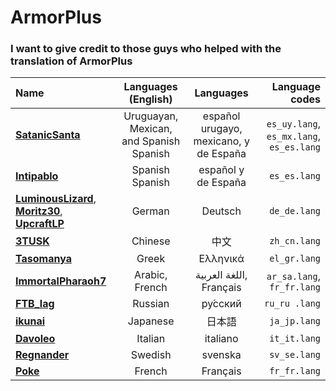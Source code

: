 # ArmorPlus
### I want to give credit to those guys who helped with the translation of ArmorPlus


| **Name** | **Languages (English)** | **Languages** | **Language codes**
| :---     |    :----:               |       :----:  |              ---:
| [**SatanicSanta**](https://github.com/elifoster) | Uruguayan, Mexican, and Spanish Spanish | español urugayo, mexicano, y de España | `es_uy.lang`, `es_mx.lang`, `es_es.lang`
| [**Intipablo**](https://github.com/Intipablo) | Spanish Spanish | español y de España | `es_es.lang`
| [**LuminousLizard**](https://github.com/LuminousLizard), [**Moritz30**](https://moritz30.de), [**UpcraftLP**](https://github.com/UpcraftLP) | German | Deutsch | `de_de.lang`
| [**3TUSK**](https://github.com/3TUSK) | Chinese | 中文 | `zh_cn.lang`
| [**Tasomanya**](https://www.youtube.com/channel/UC21oSgKfEiV_bwFO2Y9CjPg) | Greek | Ελληνικά | `el_gr.lang`
| [**ImmortalPharaoh7**](https://www.youtube.com/channel/UCmpPDi94KWH_6eL0OGLFMpQ) | Arabic, French | اللغة العربية, Français | `ar_sa.lang`, `fr_fr.lang`
| [**FTB_lag**](https://github.com/DoctorFTB) | Russian | ру́сский | `ru_ru .lang`
| [**ikunai**](https://github.com/ikunai) | Japanese | 日本語 | `ja_jp.lang`
| [**Davoleo**](https://github.com/Davoleo) | Italian | italiano | `it_it.lang`
| [**Regnander**](https://github.com/Regnander) | Swedish | svenska | `sv_se.lang`
| [**Poke**](https://github.com/antoinegag) | French | Français | `fr_fr.lang`